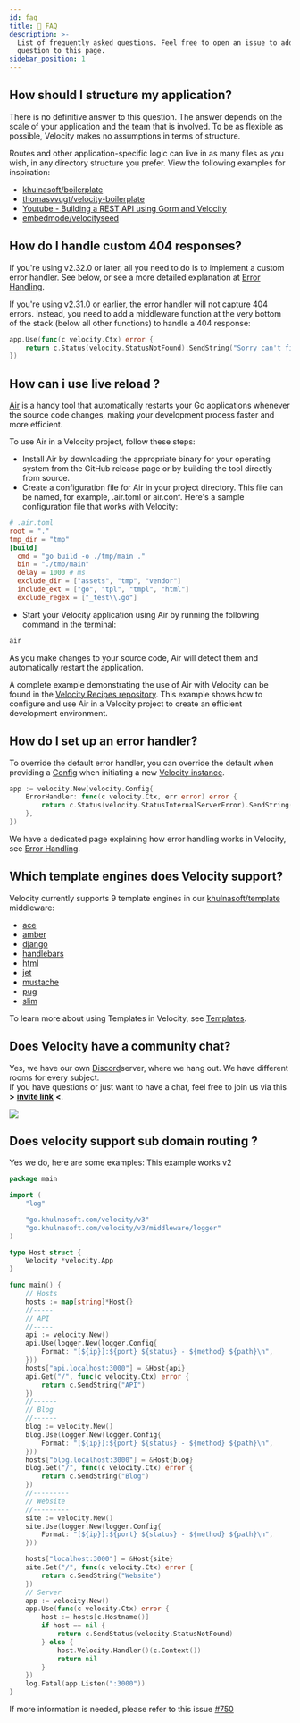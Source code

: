 ```yaml
---
id: faq
title: 🤔 FAQ
description: >-
  List of frequently asked questions. Feel free to open an issue to add your
  question to this page.
sidebar_position: 1
---
```


## How should I structure my application?

There is no definitive answer to this question. The answer depends on the scale of your application and the team that is involved. To be as flexible as possible, Velocity makes no assumptions in terms of structure.

Routes and other application-specific logic can live in as many files as you wish, in any directory structure you prefer. View the following examples for inspiration:

* [khulnasoft/boilerplate](https://github.com/khulnasoft/boilerplate)
* [thomasvvugt/velocity-boilerplate](https://github.com/thomasvvugt/velocity-boilerplate)
* [Youtube - Building a REST API using Gorm and Velocity](https://www.youtube.com/watch?v=Iq2qT0fRhAA)
* [embedmode/velocityseed](https://github.com/embedmode/velocityseed)

## How do I handle custom 404 responses?

If you're using v2.32.0 or later, all you need to do is to implement a custom error handler. See below, or see a more detailed explanation at [Error Handling](../guide/error-handling.md#custom-error-handler).

If you're using v2.31.0 or earlier, the error handler will not capture 404 errors. Instead, you need to add a middleware function at the very bottom of the stack \(below all other functions\) to handle a 404 response:

```go title="Example"
app.Use(func(c velocity.Ctx) error {
    return c.Status(velocity.StatusNotFound).SendString("Sorry can't find that!")
})
```

## How can i use live reload ?

[Air](https://github.com/air-verse/air) is a handy tool that automatically restarts your Go applications whenever the source code changes, making your development process faster and more efficient.

To use Air in a Velocity project, follow these steps:

* Install Air by downloading the appropriate binary for your operating system from the GitHub release page or by building the tool directly from source.
* Create a configuration file for Air in your project directory. This file can be named, for example, .air.toml or air.conf. Here's a sample configuration file that works with Velocity:

```toml
# .air.toml
root = "."
tmp_dir = "tmp"
[build]
  cmd = "go build -o ./tmp/main ."
  bin = "./tmp/main"
  delay = 1000 # ms
  exclude_dir = ["assets", "tmp", "vendor"]
  include_ext = ["go", "tpl", "tmpl", "html"]
  exclude_regex = ["_test\\.go"]
```

* Start your Velocity application using Air by running the following command in the terminal:

```sh
air
```

As you make changes to your source code, Air will detect them and automatically restart the application.

A complete example demonstrating the use of Air with Velocity can be found in the [Velocity Recipes repository](https://github.com/khulnasoft/recipes/tree/master/air). This example shows how to configure and use Air in a Velocity project to create an efficient development environment.

## How do I set up an error handler?

To override the default error handler, you can override the default when providing a [Config](../api/velocity.md#errorhandler) when initiating a new [Velocity instance](../api/velocity.md#new).

```go title="Example"
app := velocity.New(velocity.Config{
    ErrorHandler: func(c velocity.Ctx, err error) error {
        return c.Status(velocity.StatusInternalServerError).SendString(err.Error())
    },
})
```

We have a dedicated page explaining how error handling works in Velocity, see [Error Handling](../guide/error-handling.md).

## Which template engines does Velocity support?

Velocity currently supports 9 template engines in our [khulnasoft/template](https://docs.khulnasoft.io/template/) middleware:

* [ace](https://docs.khulnasoft.io/template/ace/)
* [amber](https://docs.khulnasoft.io/template/amber/)
* [django](https://docs.khulnasoft.io/template/django/)
* [handlebars](https://docs.khulnasoft.io/template/handlebars/)
* [html](https://docs.khulnasoft.io/template/html/)
* [jet](https://docs.khulnasoft.io/template/jet/)
* [mustache](https://docs.khulnasoft.io/template/mustache/)
* [pug](https://docs.khulnasoft.io/template/pug/)
* [slim](https://docs.khulnasoft.io/template/slim/)

To learn more about using Templates in Velocity, see [Templates](../guide/templates.md).

## Does Velocity have a community chat?

Yes, we have our own [Discord](https://khulnasoft.io/discord)server, where we hang out. We have different rooms for every subject.  
If you have questions or just want to have a chat, feel free to join us via this **&gt;** [**invite link**](https://khulnasoft.io/discord) **&lt;**.

![](/img/support-discord.png)

## Does velocity support sub domain routing ?

Yes we do, here are some examples:
This example works v2

```go
package main

import (
    "log"

    "go.khulnasoft.com/velocity/v3"
    "go.khulnasoft.com/velocity/v3/middleware/logger"
)

type Host struct {
    Velocity *velocity.App
}

func main() {
    // Hosts
    hosts := map[string]*Host{}
    //-----
    // API
    //-----
    api := velocity.New()
    api.Use(logger.New(logger.Config{
        Format: "[${ip}]:${port} ${status} - ${method} ${path}\n",
    }))
    hosts["api.localhost:3000"] = &Host{api}
    api.Get("/", func(c velocity.Ctx) error {
        return c.SendString("API")
    })
    //------
    // Blog
    //------
    blog := velocity.New()
    blog.Use(logger.New(logger.Config{
        Format: "[${ip}]:${port} ${status} - ${method} ${path}\n",
    }))
    hosts["blog.localhost:3000"] = &Host{blog}
    blog.Get("/", func(c velocity.Ctx) error {
        return c.SendString("Blog")
    })
    //---------
    // Website
    //---------
    site := velocity.New()
    site.Use(logger.New(logger.Config{
        Format: "[${ip}]:${port} ${status} - ${method} ${path}\n",
    }))

    hosts["localhost:3000"] = &Host{site}
    site.Get("/", func(c velocity.Ctx) error {
        return c.SendString("Website")
    })
    // Server
    app := velocity.New()
    app.Use(func(c velocity.Ctx) error {
        host := hosts[c.Hostname()]
        if host == nil {
            return c.SendStatus(velocity.StatusNotFound)
        } else {
            host.Velocity.Handler()(c.Context())
            return nil
        }
    })
    log.Fatal(app.Listen(":3000"))
}
```

If more information is needed, please refer to this issue [#750](https://go.khulnasoft.com/velocity/issues/750)

